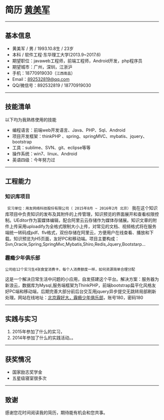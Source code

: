# __简历 [黄美军](http://www.ideaofmy.sinaapp.com/about_hmj.html)__

---

## __基本信息__

 - 黄美军 / 男 / 1993.10.8生 / 23岁
 - 本科 / 软件工程·东华理工大学(2013.9~2017.6) 
 - 期望职位：javaweb工程师，前端工程师，Android开发，php程序员
 - 期望城市：广州，深圳，江浙沪
 - 手机：18770919030（```江西南昌```）
 - Email：892532819@qq.com
 - QQ/微信号：892532819 / 18770919030
 
---

## __技能清单__
以下均为我熟练使用的技能

- 编程语言：前端web开发语言、Java、PHP、Sql、Android
- 项目开发框架：thinkPHP 、spring、springMVC、mybatis、jquery、bootstrap
- 工具：sublime、SVN、git、eclipse等等
- 操作系统：win7、linux、Android
- 英语四级：今年努力过


---
## __工程能力__

### __知识库项目__ 

``` 实习单位：用友网络科技股份有限公司（ 2015年8月 ~ 2016年2月 北京）```
我在这个知识库项目中负责知识的发布及其附件的上传管理，知识预览的界面展开和查看权限控制。UEditor作为富媒体编辑，配合阿里云云存储作为媒体存储展。知识文章的附件上传采用uploadify为全格式限制大小上传，对常见的文档、视频格式将在服务端统一转码成pdf、flv格式，双份存储在阿里云，方便用户在线查看、播放和下载。知识预览为H5页面，友好PC和移动端。项目主要构成：Svn,Oracle,Spring,SpringMvc,Mybatis,Shiro,Redis,Jquery,Bootstarp...


### __霾瘾少年俱乐部__

``` 公司给12个实习生4张食堂消费卡，每个人消费额度一样，如何资源简单合理分配 ```

这是一个解决日常生活中问题的小应用，自发搭建这个平台。解决方案：服务器为新浪云，数据库为Mysql,服务端框架为ThinkPHP，前端bootstrap扁平化风格友好PC端和移动端，后期完善大部分前后台交互用jquery异步提交无跳转局部刷新处理。网站在线地址：[北京霾好大，霾瘾少年俱乐部](http://www.ideaofmy.sinaapp.com/zzk_sae/fanka.php)，账号180，密码180

---

## __实践与实习__

1. 2015年参加了什么的实习，
2. 2014年参加了什么的实践活动。。

---
## __获奖情况__
- 国家励志奖学金
- 五星级寝室很多次


---

## 致谢
感谢您花时间阅读我的简历，期待能有机会和您共事。
